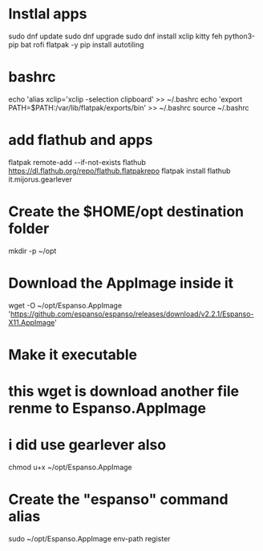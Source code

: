 # Instlal apps
sudo dnf update
sudo dnf upgrade
sudo dnf install xclip kitty feh python3-pip bat rofi flatpak -y
pip install autotiling

# bashrc
echo 'alias xclip='xclip -selection clipboard' >> ~/.bashrc
echo 'export PATH=$PATH:/var/lib/flatpak/exports/bin' >> ~/.bashrc
source ~/.bashrc

# add flathub and apps
flatpak remote-add --if-not-exists flathub https://dl.flathub.org/repo/flathub.flatpakrepo
flatpak install flathub it.mijorus.gearlever
# Create the $HOME/opt destination folder
mkdir -p ~/opt
# Download the AppImage inside it
wget -O ~/opt/Espanso.AppImage 'https://github.com/espanso/espanso/releases/download/v2.2.1/Espanso-X11.AppImage'
# Make it executable
# this wget is download another file renme to Espanso.AppImage
# i did use gearlever also
chmod u+x ~/opt/Espanso.AppImage
# Create the "espanso" command alias
sudo ~/opt/Espanso.AppImage env-path register
